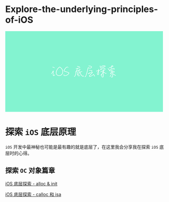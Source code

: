 # Explore-the-underlying-principles-of-iOS

![iOS 底层探索](https://github.com/LeeJunhui/Explore-the-underlying-principles-of-iOS/blob/master/img/Cover.png)

# 探索 `iOS` 底层原理

`iOS` 开发中最神秘也可能是最有趣的就是底层了，在这里我会分享我在探索 `iOS` 底层时的心得。

## 探索 `OC` 对象篇章

[iOS 底层探索 - alloc & init](https://github.com/LeeJunhui/Explore-the-underlying-principles-of-iOS/blob/master/iOS%20%E5%BA%95%E5%B1%82%E6%8E%A2%E7%B4%A2%20-%20alloc%20%26%20init.md)

[iOS 底层探索 - calloc 和 isa](https://github.com/LeeJunhui/Explore-the-underlying-principles-of-iOS/blob/master/iOS%20%E5%BA%95%E5%B1%82%E6%8E%A2%E7%B4%A2%20-%20calloc%20%E5%92%8C%20isa.md)

